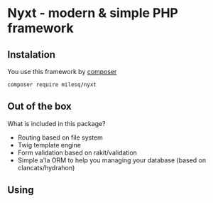 # Nyxt - modern & simple PHP framework


## Instalation

You use this framework by [composer](https://getcomposer.org/)

`composer require milesq/nyxt`


## Out of the box

What is included in this package?
- Routing based on file system
- Twig template engine
- Form validation based on rakit/validation
- Simple a'la ORM to help you managing your database (based on clancats/hydrahon)


## Using
